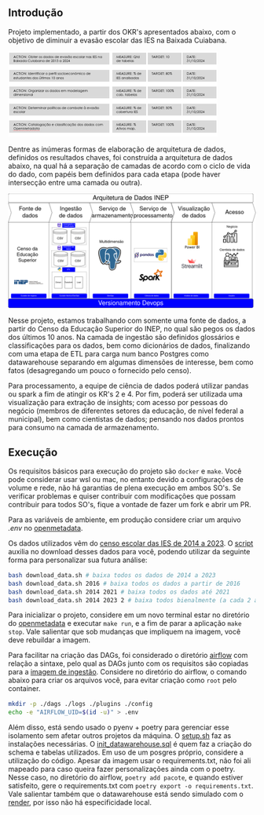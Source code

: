 ## Introdução

Projeto implementado, a partir dos OKR's apresentados abaixo,
com o objetivo de diminuir a evasão escolar das IES na Baixada Cuiabana.

![Key Results do Objetivo de diminuição da evasão escolar das IES na Baixada Cuiabana](/images/KeyResults.png)

Dentre as inúmeras formas de elaboração de arquitetura de dados, definidos os resultados chaves, foi construída a arquitetura de dados abaixo, na qual há a separação de camadas de acordo com o ciclo de vida do dado, com papéis bem definidos para cada etapa (pode haver intersecção entre uma camada ou outra).

![Imagem da arquitetura](/images/Arquitetura%20de%20Dados%20INEP.drawio.png)

Nesse projeto, estamos trabalhando com somente uma fonte de dados, a partir do Censo da Educação Superior do INEP, no qual são pegos os dados dos últimos 10 anos. Na camada de ingestão são definidos glossários e classificações para os dados, bem como dicionários de dados, finalizando com uma etapa de ETL para carga num banco Postgres como datawarehouse separando em algumas dimensões de interesse, bem como fatos (desagregando um pouco o fornecido pelo censo).

Para processamento, a equipe de ciência de dados poderá utilizar pandas ou spark a fim de atingir os KR's 2 e 4. Por fim, poderá ser utilizada uma visualização para extração de insights; com acesso por pessoas do negócio (membros de diferentes setores da educação, de nível federal a municipal), bem como cientistas de dados; pensando nos dados prontos para consumo na camada de armazenamento.

## Execução

Os requisitos básicos para execução do projeto são `docker` e `make`. Você pode considerar usar wsl ou mac, no entanto devido a configurações de volume e rede, não há garantias de plena execução em ambos SO's. Se verificar problemas e quiser contribuir com modificações que possam contribuir para todos SO's, fique a vontade de fazer um fork e abrir um PR.

Para as variáveis de ambiente, em produção considere criar um arquivo *.env* no [openmetadata](/infra/open_metadata/custom-connector/docker/).

Os dados utilizados vêm do [censo escolar das IES de 2014 a 2023](https://www.gov.br/inep/pt-br/acesso-a-informacao/dados-abertos/microdados/censo-da-educacao-superior). O [script](/download_data.sh) auxilia no download desses dados para você, podendo utilizar da seguinte forma para personalizar sua futura análise:

```sh
bash download_data.sh # baixa todos os dados de 2014 a 2023
bash download_data.sh 2016 # baixa todos os dados a partir de 2016
bash download_data.sh 2014 2021 # baixa todos os dados até 2021
bash download_data.sh 2014 2023 2 # baixa todos bienalmente (a cada 2 anos)
```

Para inicializar o projeto, considere em um novo terminal estar no diretório do [openmetadata](/infra/open_metadata/) e executar `make run`, e a fim de parar a aplicação `make stop`. Vale salientar que sob mudanças que impliquem na imagem, você deve rebuildar a imagem.

Para facilitar na criação das DAGs, foi considerado o diretório [airflow](/infra/open_metadata/custom-connector/airflow/) com relação a sintaxe, pelo qual as DAGs junto com os requisitos são copiadas para a [imagem de ingestão](/infra/open_metadata/custom-connector/docker/Dockerfile). Considere no diretório do airflow, o comando abaixo para criar os arquivos você, para evitar criação como `root` pelo container.

```sh
mkdir -p ./dags ./logs ./plugins ./config
echo -e "AIRFLOW_UID=$(id -u)" > .env
```

Além disso, está sendo usado o pyenv + poetry para gerenciar esse isolamento sem afetar outros projetos da máquina. O [setup.sh](/infra/open_metadata/custom-connector/airflow/setup.sh) faz as instalações necessárias. O [init_datawarehouse.sql](/infra/open_metadata/custom-connector/airflow/init_datawarehouse.sql) é quem faz a criação do schema e tabelas utilizados. Em uso de um posgres próprio, considere a utilização do código. Apesar da imagem usar o requirements.txt, não foi ali mapeado para caso queira fazer personalizações ainda com o poetry. Nesse caso, no diretório do airflow, `poetry add pacote`, e quando estiver satisfeito, gere o requirements.txt com `poetry export -o requirements.txt`. Vale salientar também que o datawarehouse está sendo simulado com o [render](https://render.com/), por isso não há especificidade local.
